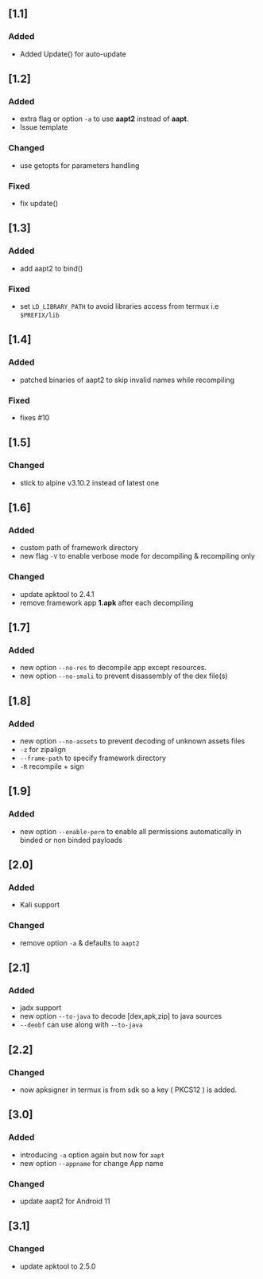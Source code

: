 ## [1.1]
### Added
- Added Update() for auto-update

## [1.2]
### Added
- extra flag or option `-a` to use __aapt2__ instead of __aapt__.
- Issue template
### Changed
- use getopts for parameters handling
### Fixed
- fix update()

## [1.3]
### Added
- add aapt2 to bind()
### Fixed
- set `LD_LIBRARY_PATH` to avoid libraries access from termux i.e `$PREFIX/lib`

## [1.4]
### Added
- patched binaries of aapt2 to skip invalid names while recompiling
### Fixed
- fixes #10

## [1.5]
### Changed
- stick to alpine v3.10.2 instead of latest one

## [1.6]
### Added
- custom path of framework directory
- new flag `-V` to enable verbose mode for decompiling & recompiling only
### Changed
- update apktool to 2.4.1
- remove framework app __1.apk__ after each decompiling

## [1.7]
### Added
- new option `--no-res` to decompile app except resources.
- new option `--no-smali` to prevent disassembly of the dex file(s)

## [1.8]
### Added
- new option `--no-assets` to prevent decoding of unknown assets files
- `-z` for zipalign
- `--frame-path` to specify framework directory
- `-R` recompile + sign

## [1.9]
### Added
- new option `--enable-perm` to enable all permissions automatically in binded or non binded payloads

## [2.0]
### Added
- Kali support
### Changed
- remove option `-a` & defaults to `aapt2`

## [2.1]
### Added
- jadx support
- new option `--to-java` to decode [dex,apk,zip] to java sources
- `--deobf` can use along with `--to-java`

## [2.2]
### Changed
- now apksigner in termux is from sdk so a key ( PKCS12 ) is added.

## [3.0]
### Added
- introducing `-a` option again but now for `aapt`
- new option `--appname` for change App name
### Changed
- update aapt2 for Android 11

## [3.1]
### Changed
- update apktool to 2.5.0
